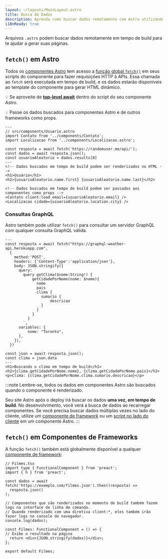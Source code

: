 ```yaml
---
layout: ~/layouts/MainLayout.astro
title: Busca de Dados
description: Aprenda como buscar dados remotamente com Astro utilizando a API fetch.
i18nReady: true
---
```


Arquivos `.astro` podem buscar dados remotamente em tempo de build para te ajudar a gerar suas páginas.

## `fetch()` em Astro

Todos os [componentes Astro](/pt-br/core-concepts/astro-components/) tem acesso a [função global `fetch()`](https://developer.mozilla.org/pt-br/docs/Web/API/fetch) em seus scripts do componente para fazer requisições HTTP à APIs. Essa chamada ao `fetch` será executada em tempo de build, e os dados estarão disponíveis ao template do componente para gerar HTML dinâmico.

💡 Se aproveite de [**top-level await**](https://developer.mozilla.org/en-US/docs/Web/JavaScript/Reference/Operators/await#top_level_await) dentro do script do seu componente Astro.

💡 Passe os dados buscados para componentes Astro e de outros frameworks como props.

```astro
---
// src/components/Usuario.astro
import Contato from '../components/Contato';
import Localizacao from '../components/Localizacao.astro';

const resposta = await fetch('https://randomuser.me/api/');
const dados = await resposta.json();
const usuarioAleatorio = dados.results[0]
---
<!-- Dados buscados em tempo de build podem ser renderizados no HTML -->
<h1>Usuário</h1>
<h2>{usuarioAleatorio.name.first} {usuarioAleatorio.name.last}</h2>

<!-- Dados buscados em tempo de build podem ser passados aos componentes como props -->
<Contato client:load email={usuarioAleatorio.email} />
<Localizacao cidade={usuarioAleatorio.location.city} />
```

### Consultas GraphQL

Astro também pode utilizar `fetch()` para consultar um servidor GraphQL com qualquer consulta GraphQL válida.

```astro
---
const resposta = await fetch("https://graphql-weather-api.herokuapp.com",
  {
    method:'POST',
    headers: {'Content-Type':'application/json'},
    body: JSON.stringify({
      query: `
        query getClima($nome:String!) {
            getCidadePorNome(nome: $nome){
              nome
              pais
              clima {
                sumario {
                    descricao
                }
              }
            }
          }
        `,
      variables: {
          nome: "Toronto",
      },
    }),
  })

const json = await resposta.json();
const clima = json.data
---
<h1>Buscando o clima em tempo de build</h1>
<h2>{clima.getCidadePorNome.nome}, {clima.getCidadePorNome.pais}</h2>
<p>Clima: {clima.getCidadePorNome.clima.sumario.descricao}</p>
```

:::note
Lembre-se, todos os dados em componentes Astro são buscados quando o componente é renderizado.

Seu site Astro após o deploy irá buscar os dados **uma vez, em tempo de build**. No desenvolvimento, você verá a busca de dados ao recarregar componentes. Se você precisa buscar dados múltiplas vezes no lado do cliente, utilize um [componente de framework](/pt-br/core-concepts/framework-components/) ou um [script no lado do cliente](/pt-br/core-concepts/astro-components/#scripts-no-lado-do-cliente) em um componente Astro.
:::

## `fetch()` em Componentes de Frameworks

A função `fetch()` também está globalmente disponível a qualquer [componente de framework](/pt-br/core-concepts/framework-components/):

```tsx
// Filmes.tsx
import type { FunctionalComponent } from 'preact';
import { h } from 'preact';

const dados = await fetch('https://exemplo.com/filmes.json').then((resposta) =>
  resposta.json()
);

// Componentes que são renderizados no momento de build também fazem logs na interface de linha de comando.
// Quando renderizado com uma diretiva client:*, eles também irão fazer logs no console do navegador.
console.log(dados);

const Filmes: FunctionalComponent = () => {
// Exibe o resultado na página
  return <div>{JSON.stringify(dados)}</div>;
};

export default Filmes;
```
